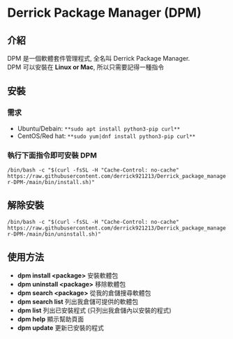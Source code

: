 # Derrick Package Manager (DPM)

## 介紹

DPM 是一個軟體套件管理程式, 全名叫 Derrick Package Manager.  
DPM 可以安裝在 **Linux or Mac**, 所以只需要記得一種指令

## 安裝

### 需求

- Ubuntu/Debain: `**sudo apt install python3-pip curl**`
- CentOS/Red hat: `**sudo yum|dnf install python3-pip curl**`

### 執行下面指令即可安裝 DPM

`/bin/bash -c "$(curl -fsSL -H "Cache-Control: no-cache" https://raw.githubusercontent.com/derrick921213/Derrick_package_manager-DPM-/main/bin/install.sh)"`

## 解除安裝

`/bin/bash -c "$(curl -fsSL -H "Cache-Control: no-cache" https://raw.githubusercontent.com/derrick921213/Derrick_package_manager-DPM-/main/bin/uninstall.sh)"`

## 使用方法

- **dpm install \<package\>** 安裝軟體包
- **dpm uninstall \<package\>** 移除軟體包
- **dpm search \<package\>** 從我的倉儲搜尋軟體包
- **dpm search list** 列出我倉儲可提供的軟體包
- **dpm list** 列出已安裝程式 (只列出我倉儲內以安裝的程式)
- **dpm help** 顯示幫助頁面
- **dpm update** 更新已安裝的程式
